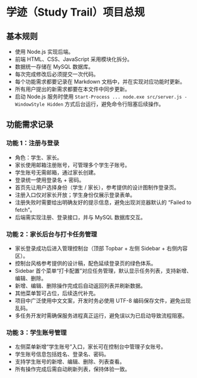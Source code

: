 ﻿# 学迹（Study Trail）项目总规

## 基本规则
- 使用 Node.js 实现后端。
- 前端 HTML、CSS、JavaScript 采用模块化拆分。
- 数据统一存储在 MySQL 数据库。
- 每次完成修改后必须提交一次代码。
- 每个功能需求都要记录在 Markdown 文档中，并在实现对应功能时更新。
- 所有用户提出的新需求都要在本文件中同步更新。
- 启动 Node.js 服务时使用 `Start-Process ... node.exe src/server.js -WindowStyle Hidden` 方式后台运行，避免命令行阻塞后续操作。

## 功能需求记录

### 功能 1：注册与登录
- 角色：学生、家长。
- 家长使用邮箱注册账号，可管理多个学生子账号。
- 学生账号无需邮箱，通过家长创建。
- 登录统一使用登录名 + 密码。
- 首页先让用户选择身份（学生 / 家长），参考提供的设计图制作登录页。
- 注册入口仅对家长开放；学生身份仅展示登录表单。
- 注册失败时需要给出明确友好的提示信息，避免出现浏览器默认的 “Failed to fetch”。
- 后端需实现注册、登录接口，并与 MySQL 数据库交互。

### 功能 2：家长后台与打卡任务管理
- 家长登录成功后进入管理控制台（顶部 Topbar + 左侧 Sidebar + 右侧内容区）。
- 控制台风格参考提供的设计稿，配色延续登录页的绿色体系。
- Sidebar 首个菜单“打卡配置”对应任务管理，默认显示任务列表，支持新增、编辑、删除。
- 新增、编辑、删除操作完成后自动返回列表并刷新数据。
- 其他菜单暂可占位，后续迭代补充。
- 项目中广泛使用中文文案，开发时务必使用 UTF-8 编码保存文件，避免出现乱码。
- 多任务开发时需确保服务进程真正运行，避免误以为已启动导致流程阻塞。

### 功能 3：学生账号管理
- 左侧菜单新增“学生账号”入口，家长可在控制台中管理子女账号。
- 学生账号信息包括姓名、登录名、密码。
- 支持学生账号的新增、编辑、删除、列表查看。
- 所有操作完成后需自动刷新列表，保持体验一致。
